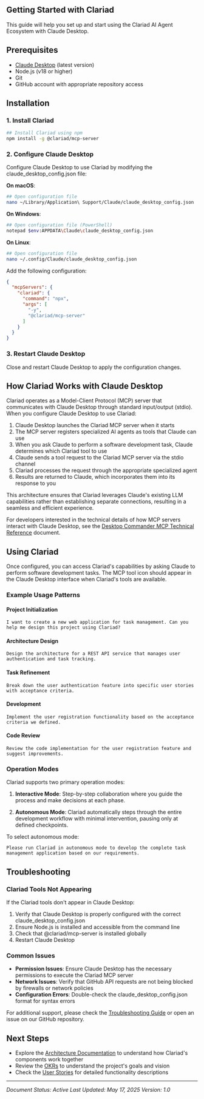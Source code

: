 ## Getting Started with Clariad

This guide will help you set up and start using the Clariad AI Agent Ecosystem with Claude Desktop.

## Prerequisites

- [Claude Desktop](https://claude.ai/download) (latest version)
- Node.js (v18 or higher)
- Git
- GitHub account with appropriate repository access

## Installation

### 1. Install Clariad

```bash
## Install Clariad using npm
npm install -g @clariad/mcp-server
```

### 2. Configure Claude Desktop

Configure Claude Desktop to use Clariad by modifying the claude_desktop_config.json file:

**On macOS**:
```bash
## Open configuration file
nano ~/Library/Application\ Support/Claude/claude_desktop_config.json
```

**On Windows**:
```bash
## Open configuration file (PowerShell)
notepad $env:APPDATA\Claude\claude_desktop_config.json
```

**On Linux**:
```bash
## Open configuration file
nano ~/.config/Claude/claude_desktop_config.json
```

Add the following configuration:

```json
{
  "mcpServers": {
    "clariad": {
      "command": "npx",
      "args": [
        "-y",
        "@clariad/mcp-server"
      ]
    }
  }
}
```

### 3. Restart Claude Desktop

Close and restart Claude Desktop to apply the configuration changes.

## How Clariad Works with Claude Desktop

Clariad operates as a Model-Client Protocol (MCP) server that communicates with Claude Desktop through standard input/output (stdio). When you configure Claude Desktop to use Clariad:

1. Claude Desktop launches the Clariad MCP server when it starts
2. The MCP server registers specialized AI agents as tools that Claude can use
3. When you ask Claude to perform a software development task, Claude determines which Clariad tool to use
4. Claude sends a tool request to the Clariad MCP server via the stdio channel
5. Clariad processes the request through the appropriate specialized agent
6. Results are returned to Claude, which incorporates them into its response to you

This architecture ensures that Clariad leverages Claude's existing LLM capabilities rather than establishing separate connections, resulting in a seamless and efficient experience.

For developers interested in the technical details of how MCP servers interact with Claude Desktop, see the [Desktop Commander MCP Technical Reference](./references/Desktop_Commander_MCP_Technical_Reference.md) document.

## Using Clariad

Once configured, you can access Clariad's capabilities by asking Claude to perform software development tasks. The MCP tool icon should appear in the Claude Desktop interface when Clariad's tools are available.

### Example Usage Patterns

#### Project Initialization

```
I want to create a new web application for task management. Can you help me design this project using Clariad?
```

#### Architecture Design

```
Design the architecture for a REST API service that manages user authentication and task tracking.
```

#### Task Refinement

```
Break down the user authentication feature into specific user stories with acceptance criteria.
```

#### Development

```
Implement the user registration functionality based on the acceptance criteria we defined.
```

#### Code Review

```
Review the code implementation for the user registration feature and suggest improvements.
```

### Operation Modes

Clariad supports two primary operation modes:

1. **Interactive Mode**: Step-by-step collaboration where you guide the process and make decisions at each phase.

2. **Autonomous Mode**: Clariad automatically steps through the entire development workflow with minimal intervention, pausing only at defined checkpoints.

To select autonomous mode:
```
Please run Clariad in autonomous mode to develop the complete task management application based on our requirements.
```

## Troubleshooting

### Clariad Tools Not Appearing

If the Clariad tools don't appear in Claude Desktop:

1. Verify that Claude Desktop is properly configured with the correct claude_desktop_config.json
2. Ensure Node.js is installed and accessible from the command line
3. Check that @clariad/mcp-server is installed globally
4. Restart Claude Desktop

### Common Issues

- **Permission Issues**: Ensure Claude Desktop has the necessary permissions to execute the Clariad MCP server
- **Network Issues**: Verify that GitHub API requests are not being blocked by firewalls or network policies
- **Configuration Errors**: Double-check the claude_desktop_config.json format for syntax errors

For additional support, please check the [Troubleshooting Guide](./troubleshooting.md) or open an issue on our GitHub repository.

## Next Steps

- Explore the [Architecture Documentation](./Architecture.md) to understand how Clariad's components work together
- Review the [OKRs](./OKRs.md) to understand the project's goals and vision
- Check the [User Stories](./user_stories/README.md) for detailed functionality descriptions

---

*Document Status: Active*
*Last Updated: May 17, 2025*
*Version: 1.0*
